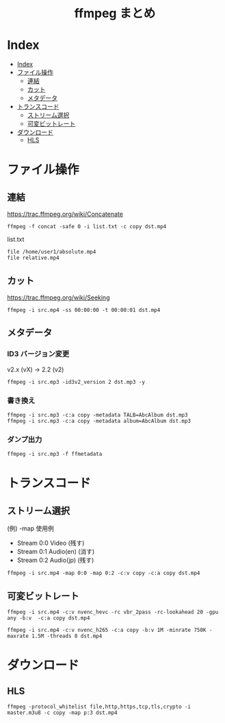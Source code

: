 <center><h1>ffmpeg まとめ</h1></center>

Index
===
- [Index](#index)
- [ファイル操作](#%e3%83%95%e3%82%a1%e3%82%a4%e3%83%ab%e6%93%8d%e4%bd%9c)
  - [連結](#%e9%80%a3%e7%b5%90)
  - [カット](#%e3%82%ab%e3%83%83%e3%83%88)
  - [メタデータ](#%e3%83%a1%e3%82%bf%e3%83%87%e3%83%bc%e3%82%bf)
- [トランスコード](#%e3%83%88%e3%83%a9%e3%83%b3%e3%82%b9%e3%82%b3%e3%83%bc%e3%83%89)
  - [ストリーム選択](#%e3%82%b9%e3%83%88%e3%83%aa%e3%83%bc%e3%83%a0%e9%81%b8%e6%8a%9e)
  - [可変ビットレート](#%e5%8f%af%e5%a4%89%e3%83%93%e3%83%83%e3%83%88%e3%83%ac%e3%83%bc%e3%83%88)
- [ダウンロード](#%e3%83%80%e3%82%a6%e3%83%b3%e3%83%ad%e3%83%bc%e3%83%89)
  - [HLS](#hls)

# ファイル操作

## 連結

https://trac.ffmpeg.org/wiki/Concatenate

```
ffmpeg -f concat -safe 0 -i list.txt -c copy dst.mp4
```

list.txt
```
file /home/user1/absolute.mp4
file relative.mp4
```

## カット

https://trac.ffmpeg.org/wiki/Seeking

```
ffmpeg -i src.mp4 -ss 00:00:00 -t 00:00:01 dst.mp4
```

## メタデータ

### ID3 バージョン変更

v2.x (vX) -> 2.2 (v2)

```
ffmpeg -i src.mp3 -id3v2_version 2 dst.mp3 -y
```

### 書き換え

```
ffmpeg -i src.mp3 -c:a copy -metadata TALB=AbcAlbum dst.mp3
ffmpeg -i src.mp3 -c:a copy -metadata album=AbcAlbum dst.mp3
```

### ダンプ出力

```
ffmpeg -i src.mp3 -f ffmetadata
```


# トランスコード

## ストリーム選択

(例) -map 使用例
- Stream 0:0 Video (残す)
- Stream 0:1 Audio(en) (消す)
- Stream 0:2 Audio(jp) (残す)

```
ffmpeg -i src.mp4 -map 0:0 -map 0:2 -c:v copy -c:a copy dst.mp4
```

## 可変ビットレート

```
ffmpeg -i src.mp4 -c:v nvenc_hevc -rc vbr_2pass -rc-lookahead 20 -gpu any -b:v  -c:a copy dst.mp4
```

```
ffmpeg -i src.mp4 -c:v nvenc_h265 -c:a copy -b:v 1M -minrate 750K -maxrate 1.5M -threads 8 dst.mp4
```

# ダウンロード

## HLS

```
ffmpeg -protocol_whitelist file,http,https,tcp,tls,crypto -i master.m3u8 -c copy -map p:3 dst.mp4
```